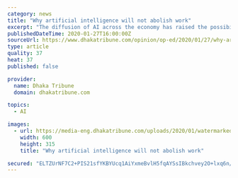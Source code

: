 ```yaml
---
category: news
title: "Why artificial intelligence will not abolish work"
excerpt: "The diffusion of AI across the economy has raised the possibility -- and for many, the fear -- that machines will eventually replace human work. The machines will not only perform an ever-larger share of mechanical operations, as we have been observing since the first Industrial Revolution but will also coordinate work by establishing direct ..."
publishedDateTime: 2020-01-27T16:00:00Z
sourceUrl: https://www.dhakatribune.com/opinion/op-ed/2020/01/27/why-artificial-intelligence-will-not-abolish-work
type: article
quality: 37
heat: 37
published: false

provider:
  name: Dhaka Tribune
  domain: dhakatribune.com

topics:
  - AI

images:
  - url: https://media-eng.dhakatribune.com/uploads/2020/01/watermarked/biz-oped-1580140145399.jpg
    width: 600
    height: 315
    title: "Why artificial intelligence will not abolish work"

secured: "ELTZUrNF7C2+PIS21sfYKBYUcq1AiYxmeBvlH5fqAYSsIBkchvey2O+lxq6n/DWo0djIrUyh998NeITPHrSEHuAu7NwsiqBp9+XcJBgS8T2nSeRRhrHYTSBD0mYbWDELIpPWaz78AUfz7MSE1BAars9r65s+NmEKNjthCVDcBUOWXj9Q4Hfo1AzzjdDaEaZYldXPWbPLDj9PRMzGtAarNHBX/z8gBXeoWLNUZuRlwirWbVDklfC9f77bNQu69cdwu2t8u5DrO8yla9Bd6lKzFvKUh2cA/idVeudw9sc8DhgjUk4qTYaqZwVPYr1aAV25RoVUqA1YBsqJYEpzcu/BbdKt9C/Wy9fJiCaYAenXRNUPwwL1j8As4E5rIEodLtnePe0CXDKnkid4dXaVEUz2YfwaBhgsyzU0bCfd6NrfR6YP+Rh0Upvww2KmS7BXFixnKAqtikfyg8OY10OEPME0nSTkMhtmNzQ4/2n5T10qZqI=;Spq56M4Whm9JjDF8O4B1GQ=="
---
```


